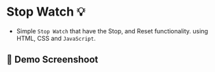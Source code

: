 # Stop Watch :bulb:
- Simple `Stop Watch` that have the Stop, and Reset functionality. using HTML, CSS and `JavaScript`.

## :camera_flash: Demo Screenshoot
